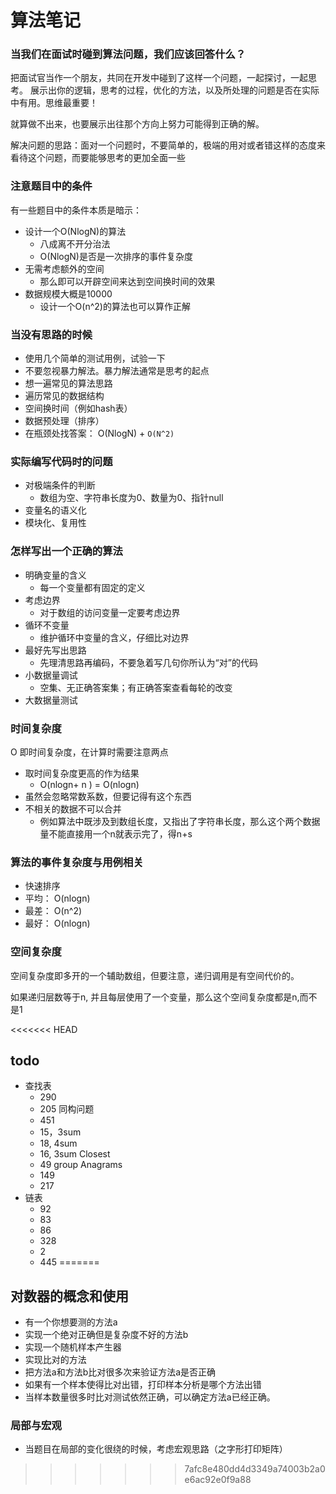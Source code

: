 # 算法笔记

### 当我们在面试时碰到算法问题，我们应该回答什么？
把面试官当作一个朋友，共同在开发中碰到了这样一个问题，一起探讨，一起思考。
展示出你的逻辑，思考的过程，优化的方法，以及所处理的问题是否在实际中有用。思维最重要！

就算做不出来，也要展示出往那个方向上努力可能得到正确的解。

解决问题的思路：面对一个问题时，不要简单的，极端的用对或者错这样的态度来看待这个问题，而要能够思考的更加全面一些


### 注意题目中的条件
有一些题目中的条件本质是暗示：
 - 设计一个O(NlogN)的算法
   - 八成离不开分治法
   - O(NlogN)是否是一次排序的事件复杂度
 - 无需考虑额外的空间
   - 那么即可以开辟空间来达到空间换时间的效果
 - 数据规模大概是10000
   - 设计一个O(n^2)的算法也可以算作正解


### 当没有思路的时候
 - 使用几个简单的测试用例，试验一下
 - 不要忽视暴力解法。暴力解法通常是思考的起点 
 - 想一遍常见的算法思路
 - 遍历常见的数据结构
 - 空间换时间（例如hash表）
 - 数据预处理（排序）
 - 在瓶颈处找答案： O(NlogN) + `O(N^2)` 


### 实际编写代码时的问题
 - 对极端条件的判断
   - 数组为空、字符串长度为0、数量为0、指针null
 - 变量名的语义化
 - 模块化、复用性


### 怎样写出一个正确的算法
 - 明确变量的含义
   - 每一个变量都有固定的定义
 - 考虑边界
   - 对于数组的访问变量一定要考虑边界
 - 循环不变量
   - 维护循环中变量的含义，仔细比对边界
 - 最好先写出思路
   - 先理清思路再编码，不要急着写几句你所认为“对”的代码
 - 小数据量调试
   - 空集、无正确答案集；有正确答案查看每轮的改变
 - 大数据量测试



### 时间复杂度
 O 即时间复杂度，在计算时需要注意两点
 - 取时间复杂度更高的作为结果
   - O(nlogn+ n ) = O(nlogn)
 - 虽然会忽略常数系数，但要记得有这个东西
 - 不相关的数据不可以合并
   - 例如算法中既涉及到数组长度，又指出了字符串长度，那么这个两个数据量不能直接用一个n就表示完了，得n+s


### 算法的事件复杂度与用例相关
 - 快速排序
 - 平均： O(nlogn)
 - 最差： O(n^2)
 - 最好： O(nlogn)


### 空间复杂度
空间复杂度即多开的一个辅助数组，但要注意，递归调用是有空间代价的。

如果递归层数等于n, 并且每层使用了一个变量，那么这个空间复杂度都是n,而不是1


<<<<<<< HEAD
## todo

 - 查找表
   - 290
   - 205 同构问题
   - 451
   - 15，3sum
   - 18, 4sum
   - 16, 3sum Closest
   - 49 group Anagrams
   - 149
   - 217
 - 链表
   - 92
   - 83
   - 86
   - 328
   - 2
   - 445
=======
## 对数器的概念和使用
 - 有一个你想要测的方法a
 - 实现一个绝对正确但是复杂度不好的方法b
 - 实现一个随机样本产生器
 - 实现比对的方法
 - 把方法a和方法b比对很多次来验证方法a是否正确
 - 如果有一个样本使得比对出错，打印样本分析是哪个方法出错
 - 当样本数量很多时比对测试依然正确，可以确定方法a已经正确。


### 局部与宏观
 - 当题目在局部的变化很绕的时候，考虑宏观思路（之字形打印矩阵）
>>>>>>> 7afc8e480dd4d3349a74003b2a0e6ac92e0f9a88
